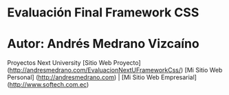 # Evaluación Final Framework CSS 
# Autor: Andrés Medrano Vizcaíno
Proyectos Next University
[Sitio Web Proyecto] (http://andresmedrano.com/EvaluacionNextUFrameworkCss/)
[Mi Sitio Web Personal] (http://andresmedrano.com) |
[Mi Sitio Web Empresarial] (http://www.softech.com.ec)
